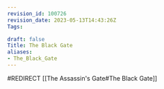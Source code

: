```yaml
---
revision_id: 100726
revision_date: 2023-05-13T14:43:26Z
Tags:

draft: false
Title: The Black Gate
aliases:
- The_Black_Gate
---
```

#REDIRECT [[The Assassin's Gate#The Black Gate]]